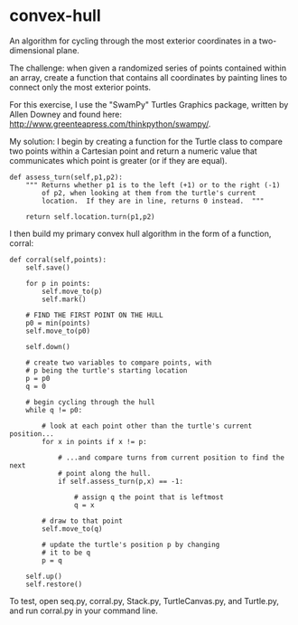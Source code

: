 # convex-hull
An algorithm for cycling through the most exterior coordinates in a two-dimensional plane.

The challenge: when given a randomized series of points contained within an array, create a function that contains all coordinates by painting lines to connect only the most exterior points.

For this exercise, I use the "SwamPy" Turtles Graphics package, written by Allen Downey and found here: http://www.greenteapress.com/thinkpython/swampy/.

My solution: I begin by creating a function for the Turtle class to compare two points within a Cartesian point and return a numeric value that communicates which point is greater (or if they are equal).

    def assess_turn(self,p1,p2):
        """ Returns whether p1 is to the left (+1) or to the right (-1)
            of p2, when looking at them from the turtle's current 
            location.  If they are in line, returns 0 instead.  """

        return self.location.turn(p1,p2)
        
        
I then build my primary convex hull algorithm in the form of a function, corral:

    def corral(self,points):
        self.save()

        for p in points:
            self.move_to(p)
            self.mark()

        # FIND THE FIRST POINT ON THE HULL
        p0 = min(points)
        self.move_to(p0)

        self.down()

        # create two variables to compare points, with
        # p being the turtle's starting location
        p = p0
        q = 0

        # begin cycling through the hull
        while q != p0:

            # look at each point other than the turtle's current position...
            for x in points if x != p:

                # ...and compare turns from current position to find the next
                # point along the hull.
                if self.assess_turn(p,x) == -1:

                    # assign q the point that is leftmost
                    q = x
                
            # draw to that point
            self.move_to(q)

            # update the turtle's position p by changing
            # it to be q
            p = q

        self.up()
        self.restore()

To test, open seq.py, corral.py, Stack.py, TurtleCanvas.py, and Turtle.py, and run corral.py in your command line.
